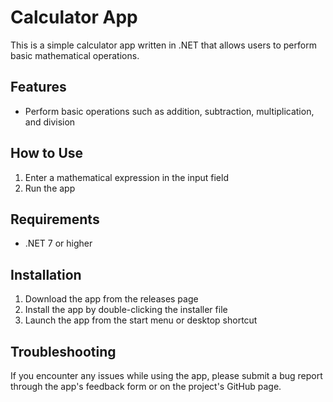 # Calculator App

This is a simple calculator app written in .NET that allows users to perform basic mathematical operations.

## Features

- Perform basic operations such as addition, subtraction, multiplication, and division

## How to Use

1. Enter a mathematical expression in the input field
2. Run the app


## Requirements

- .NET 7 or higher

## Installation

1. Download the app from the releases page
2. Install the app by double-clicking the installer file
3. Launch the app from the start menu or desktop shortcut

## Troubleshooting

If you encounter any issues while using the app, please submit a bug report through the app's feedback form or on the project's GitHub page.
